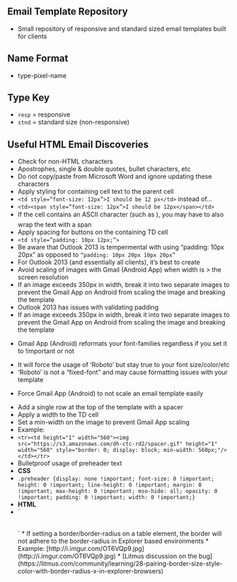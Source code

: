 ## Email Template Repository
* Small repository of responsive and standard sized email templates built for clients

## Name Format
* type-pixel-name

## Type Key
* `resp` = responsive
* `stnd` = standard size (non-responsive)

## Useful HTML Email Discoveries
* Check for non-HTML characters
 * Apostrophes, single & double quotes, bullet characters, etc
 * Do not copy/paste from Microsoft Word and ignore updating these characters
* Apply styling for containing cell text to the parent cell
 * `<td style=”font-size: 12px”>I should be 12 px</td>` instead of…
 * `<td><span style=”font-size: 12px”>I should be 12px</span></td>`
 * If the cell contains an ASCII character (such as &#149;), you may have to also wrap the text with a span
* Apply spacing for buttons on the containing TD cell
 * `<td style=”padding: 10px 12px;”>`
 * Be aware that Outlook 2013 is tempermental with using “padding: 10px 20px” as opposed to `“padding: 10px 20px 10px 20px”`
 * For Outlook 2013 (and essentially all clients), it’s best to create 
* Avoid scaling of images with Gmail (Android App) when width is > the screen resolution
 * If an image exceeds 350px in width, break it into two separate images to prevent the Gmail App on Android from scaling the image and breaking the template
* Outlook 2013 has issues with validating padding 
 * If an image exceeds 350px in width, break it into two separate images to prevent the Gmail App on Android from scaling the image and breaking the template
- Gmail App (Android) reformats your font-families regardless if you set it to !important or not
 * It will force the usage of ‘Roboto’ but stay true to your font size/color/etc
 * ‘Roboto’ is not a “fixed-font” and may cause formatting issues with your template
- Force Gmail App (Android) to not scale an email template easily
 * Add a single row at the top of the template with a spacer
 * Apply a width to the TD cell
 * Set a min-width on the image to prevent Gmail App scaling
  * Example:
   * `<tr><td height="1" width="560"><img src="https://s3.amazonaws.com/dh-ctc-rd2/spacer.gif" height="1" width="560" style="border: 0; display: block; min-width: 560px;"/></td></tr>`
* Bulletproof usage of preheader text
 * **CSS**
  * `.preheader {display: none !important; font-size: 0 !important; height: 0 !important; line-height: 0 !important; margin: 0 !important; max-height: 0 !important; mso-hide: all; opacity: 0 !important; padding: 0 !important; width: 0 !important;}`		
 * **HTML**
  * `<table align="center" border="0" cellpadding="0" cellspacing="0" height="0" width="0" style="border: 0; height: 0; mso-hide: all; width: 0;">
  <tr>
    <td border="0" height="0" width="0" style="border: 0; height: 0; mso-hide: all; width: 0;">
      <span class="preheader" style="display: none !important; font-size: 0 !important; height: 0 !important; line-height: 0 !important; margin: 0 !important; max-height: 0 !important; mso-hide: all !important; opacity: 0 !important; padding: 0 !important; width: 0 !important;">Find top rated classes and degree programs in your area today. Our team reviews thousands of programs to find the best match for you.</span>
    </td>
  </tr>
</table>`
* If setting a border/border-radius on a table element, the border will not adhere to the border-radius in Explorer based environments
 * Example: [http://i.imgur.com/OT6VQp9.jpg](http://i.imgur.com/OT6VQp9.jpg)
  * [Litmus discussion on the bug](https://litmus.com/community/learning/28-pairing-border-size-style-color-with-border-radius-x-in-explorer-browsers)


